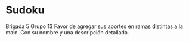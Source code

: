 # Sudoku
Brigada 5 Grupo 13
Favor de agregar sus aportes en ramas distintas a la main. Con su nombre y una descripción detallada.
